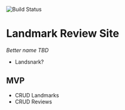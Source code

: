 ![Build Status](https://codeship.com/projects/52d7f2a0-dcbb-0133-deb1-2e9843291021/status?branch=master)

# Landmark Review Site

_Better name TBD_
* Landsnark?

## MVP
* CRUD Landmarks
* CRUD Reviews

